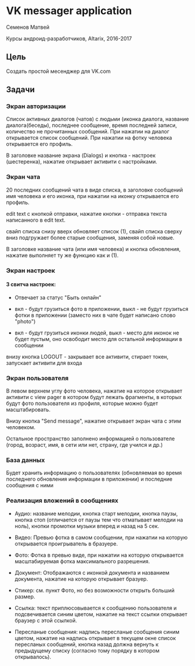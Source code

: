 # VK messager application

Семенов Матвей

Курсы андроид-разработчиков, Altarix, 2016-2017
 


## Цель

Создать простой месенджер для VK.com

## Задачи

### Экран авторизации

Список активных диалогов (чатов) с людьми (иконка диалога, название диалога(беседы), последнее сообщение, время последней записи, количество не прочитанных сообщений. При нажатии на диалог открывается список сообщений. При нажатии на фотку человека открывается его профиль.

В заголовке название экрана (Dialogs) и кнопка - настроек (шестеренка), нажатие открывает активити с настройками.

### Экран чата

20 последних сообщений чата в виде списка, в заголовке сообщений имя человека и его иконка, при нажатии на иконку открывается его профиль.

edit text с кнопкой отправки, нажатие кнопки - отправка текста написанного в edit text.

свайп списка снизу вверх обновляет список (1), свайп списка сверху вниз подгружает более старые сообщения, заменяя собой новые.

В заголовке название чата (или имя человека) и кнопка обновления, нажатие выполняет ту же функцию как и (1).

### Экран настроек

#### 3 свитча настроек: 

+ Отвечает за статус "Быть онлайн"

+ вкл - будут грузиться фото в приложении, выкл - не будут грузиться фотки в приложении (заместо них в чате будет написано слово "photo")

+ вкл - будут грузиться иконки людей, выкл - место для иконок не будет пустым, оно освободит место для остальной информации в сообщении

внизу кнопка LOGOUT - закрывает все активити, стирает токен, запускает активити для входа

### Экран пользователя

В левом верхнем углу фото человека, нажатие на которое открывает активити с view pager в котором будут лежать фрагменты, в которых будут фото пользователя из профиля, которые можно будет масштабировать.

Внизу кнопка "Send message", нажатие открывает экран чата с этим человеком.

Остальное пространство заполнено информацией о пользователе (город, возраст, имя, в сети или нет, страну, где учился и др.)

### База данных

Будет хранить информацию о пользователях (обновляемая во время последнего обновления информации в приложении) и последние сообщения с ними

### Реализация вложений в сообщениях

+ Аудио:
название мелодии, кнопка старт мелодии, кнопка паузы, кнопка стоп (отличается от паузы тем что отматывает мелодии на ноль), кнопки промотки музыки вперед и назад на 5 сек.

+ Видео:
Превью фотка в самом сообщении, при нажатии на которую открывается проигрыватель в бразуере.

+ Фото: 
Фотка в превью виде, при нажатии на которую открывается масштабируемая фотка максимального разрешения.

+ Документ:
Отображаются с иконкой документа и названием документа, нажатие на которую открывает бразуер.

+ Стикер: 
см. пункт Фото, но без возможности открыть больший размер.

+ Ссылка:
текст приплюсовывается к сообщению пользователя и подсвечивается синим цветом, нажатие на текст ссылки открывает браузер с этой ссылкой.

+ Пересланые сообщения:
надпись пересланые сообщения синим цветом, нажатие на надпись открывает в текущем окне список пересланых сообщений, кнопка назад должна вернуть к предыдущему списку (согласно тому порядку в котором открывалось).
